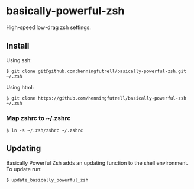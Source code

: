 # basically-powerful-zsh

High-speed low-drag zsh settings.

## Install

Using ssh:
```
$ git clone git@github.com:henningfutrell/basically-powerful-zsh.git ~/.zsh
```
Using html:
```
$ git clone https://github.com/henningfutrell/basically-powerful-zsh ~/.zsh
```

### Map zshrc to ~/.zshrc

```
$ ln -s ~/.zsh/zshrc ~/.zshrc
```

## Updating

Basically Powerful Zsh adds an updating function to the shell environment. To update run:
```
$ update_basically_powerful_zsh
```